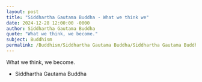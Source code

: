 ```yaml
---
layout: post
title: "Siddhartha Gautama Buddha - What we think we"
date: 2024-12-28 12:00:00 -0000
author: Siddhartha Gautama Buddha
quote: "What we think, we become."
subject: Buddhism
permalink: /Buddhism/Siddhartha Gautama Buddha/Siddhartha Gautama Buddha - What we think we
---
```


What we think, we become.

- Siddhartha Gautama Buddha
